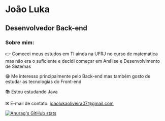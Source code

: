 # João Luka
## Desenvolvedor Back-end

### Sobre mim:
👉 Comecei meus estudos em TI ainda na UFRJ no curso de matemática mas não era o suficiente e decidi começar em Análise e Desenvolvimento de Sistemas

😁 Me interesso principalmente pelo Back-end mas também gosto de estudar as tecnologias do Front-end

📚 Estou estudando Java

✉ E-mail de contato: joaolukaoliveira07@gmail.com










[![Anurag's GitHub stats](https://github-readme-stats.vercel.app/api?username=jotaelebbk)](https://github.com/jotaelebbk/github-readme-stats)

